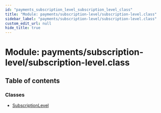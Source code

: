 ```yaml
---
id: "payments_subscription_level_subscription_level_class"
title: "Module: payments/subscription-level/subscription-level.class"
sidebar_label: "payments/subscription-level/subscription-level.class"
custom_edit_url: null
hide_title: true
---
```


# Module: payments/subscription-level/subscription-level.class

## Table of contents

### Classes

- [SubscriptionLevel](../classes/payments_subscription_level_subscription_level_class.subscriptionlevel.md)
